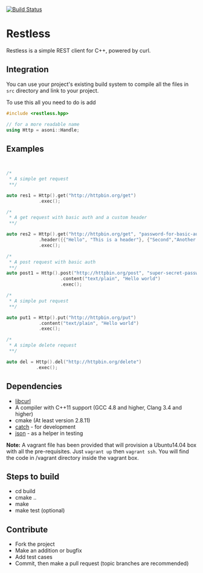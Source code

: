 [![Build Status](https://drone.io/github.com/anuragsoni/restless/status.png)](https://drone.io/github.com/anuragsoni/restless/latest)
# Restless
Restless is a simple REST client for C++, powered by curl.


## Integration

You can use your project's existing build system to compile
all the files in `src` directory and link to your project.

To use this all you need to do is add

```cpp
#include <restless.hpp>

// for a more readable name
using Http = asoni::Handle;
```

## Examples

```cpp


/*
 * A simple get request
 **/

auto res1 = Http().get("http://httpbin.org/get")
            .exec();

/*
 * A get request with basic auth and a custom header
 **/

auto res2 = Http().get("http://httpbin.org/get", "password-for-basic-auth")
            .header({{"Hello", "This is a header"}, {"Second","Another header"}})
            .exec();

/*
 * A post request with basic auth
 **/
auto post1 = Http().post("http://httpbin.org/post", "super-secret-password")
                    .content("text/plain", "Hello world")
                    .exec();

/*
 * A simple put request
 **/

auto put1 = Http().put("http://httpbin.org/put")
            .content("text/plain", "Hello world")
            .exec();

/*
 * A simple delete request
 **/

auto del = Http().del("http://httpbin.org/delete")
           .exec();


```


## Dependencies
* [libcurl](http://curl.haxx.se/libcurl/)
* A compiler with C++11 support (GCC 4.8 and higher, Clang 3.4 and higher)
* cmake (At least version 2.8.11)
* [catch](https://github.com/philsquared/Catch) - for development
* [json](https://github.com/nlohmann/json) - as a helper in testing


**Note:** A vagrant file has been provided that will provision a Ubuntu14.04
box with all the pre-requisites. Just ```vagrant up``` then ```vagrant ssh```.
You will find the code in /vagrant directory inside the vagrant box.

## Steps to build
* cd build
* cmake ..
* make
* make test (optional)

## Contribute
* Fork the project
* Make an addition or bugfix
* Add test cases
* Commit, then make a pull request (topic branches are recommended)